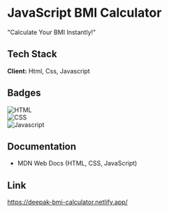 
# JavaScript BMI Calculator 

"Calculate Your BMI Instantly!"




## Tech Stack

**Client:**  Html, Css, Javascript



## Badges

![HTML](https://img.shields.io/badge/HTML-5-blue)  
![CSS](https://img.shields.io/badge/CSS-3-blue)  
![Javascript](https://img.shields.io/badge/JavaScript-ES6-yellow)    




## Documentation

- MDN Web Docs (HTML, CSS, JavaScript)




## Link 

https://deepak-bmi-calculator.netlify.app/
